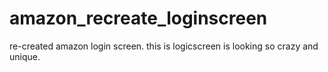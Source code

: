 # amazon_recreate_loginscreen
re-created amazon login screen. this is logicscreen is looking so crazy and unique.

